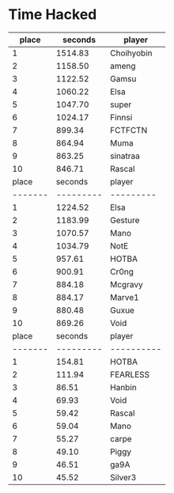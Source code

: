 # Time Hacked
| place | seconds | player     |
|-------|---------|------------|
|     1 | 1514.83 | Choihyobin |
|     2 | 1158.50 | ameng      |
|     3 | 1122.52 | Gamsu      |
|     4 | 1060.22 | Elsa       |
|     5 | 1047.70 | super      |
|     6 | 1024.17 | Finnsi     |
|     7 |  899.34 | FCTFCTN    |
|     8 |  864.94 | Muma       |
|     9 |  863.25 | sinatraa   |
|    10 |  846.71 | Rascal     |
| place | seconds | player  |
|-------|---------|---------|
|     1 | 1224.52 | Elsa    |
|     2 | 1183.99 | Gesture |
|     3 | 1070.57 | Mano    |
|     4 | 1034.79 | NotE    |
|     5 |  957.61 | HOTBA   |
|     6 |  900.91 | Cr0ng   |
|     7 |  884.18 | Mcgravy |
|     8 |  884.17 | Marve1  |
|     9 |  880.48 | Guxue   |
|    10 |  869.26 | Void    |
| place | seconds | player   |
|-------|---------|----------|
|     1 |  154.81 | HOTBA    |
|     2 |  111.94 | FEARLESS |
|     3 |   86.51 | Hanbin   |
|     4 |   69.93 | Void     |
|     5 |   59.42 | Rascal   |
|     6 |   59.04 | Mano     |
|     7 |   55.27 | carpe    |
|     8 |   49.10 | Piggy    |
|     9 |   46.51 | ga9A     |
|    10 |   45.52 | Silver3  |
